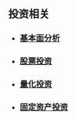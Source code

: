 ## 投资相关

- ### [基本面分析](./投资基本面分析/) 

- ### [股票投资](./股票投资/) 

- ### [量化投资](./量化投资/) 

- ### [固定资产投资](./固定资产投资/) 

